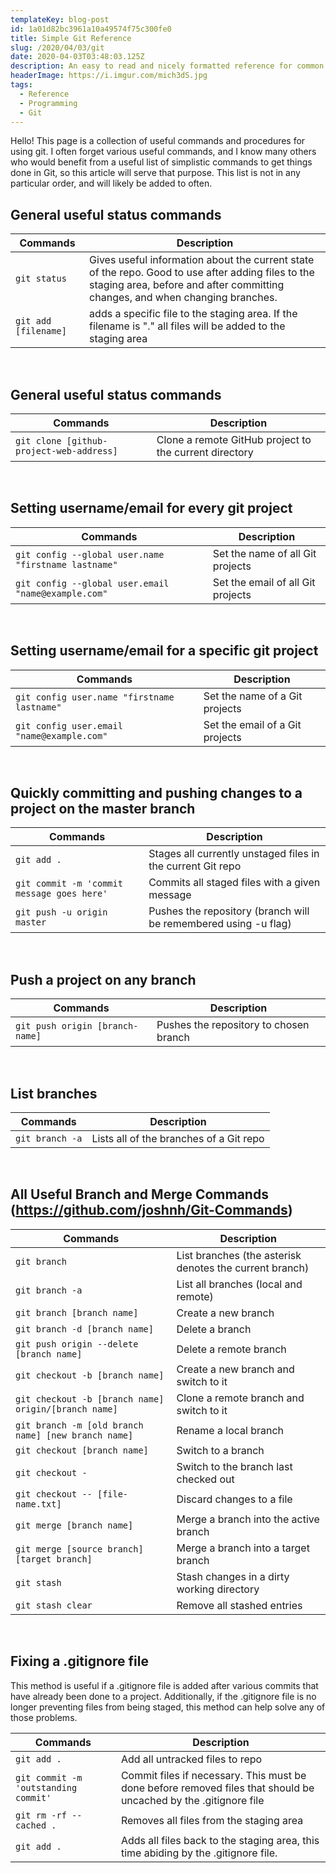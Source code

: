 ```yaml
---
templateKey: blog-post
id: 1a01d82bc3961a10a49574f75c300fe0
title: Simple Git Reference
slug: /2020/04/03/git
date: 2020-04-03T03:48:03.125Z
description: An easy to read and nicely formatted reference for common Git tasks.
headerImage: https://i.imgur.com/mich3dS.jpg
tags:
  - Reference
  - Programming
  - Git
---
```


Hello! This page is a collection of useful commands and procedures for using git. I often forget various useful commands, and I know many others who would benefit from a useful list of simplistic commands to get things done in Git, so this article will serve that purpose. This list is not in any particular order, and will likely be added to often.

## General useful status commands  

Commands | Description
--- | ---
`git status` | Gives useful information about the current state of the repo. Good to use after adding files to the staging area, before and after committing changes, and when changing branches.
`git add [filename]` | adds a specific file to the staging area. If the filename is "." all files will be added to the staging area
<br>

## General useful status commands  

Commands | Description
--- | ---
`git clone [github-project-web-address]` | Clone a remote GitHub project to the current directory  
<br>

## Setting username/email for every git project

Commands | Description
--- | ---
`git config --global user.name "firstname lastname"` | Set the name of all Git projects
`git config --global user.email "name@example.com"` | Set the email of all Git projects  
<br>

## Setting username/email for a specific git project


Commands | Description
--- | ---
`git config user.name "firstname lastname"` | Set the name of a Git projects
`git config user.email "name@example.com"` | Set the email of a Git projects  
<br>

## Quickly committing and pushing changes to a project on the master branch


Commands | Description
--- | ---
`git add .` | Stages all currently unstaged files in the current Git repo
`git commit -m 'commit message goes here'` | Commits all staged files with a given message
`git push -u origin master` | Pushes the repository (branch will be remembered using -u flag)  
<br>

## Push a project on any branch

Commands | Description
--- | ---
`git push origin [branch-name]` | Pushes the repository to chosen branch  
<br>

## List branches

Commands | Description
--- | ---
`git branch -a` | Lists all of the branches of a Git repo  
<br>

## All Useful Branch and Merge Commands (https://github.com/joshnh/Git-Commands)

Commands | Description
--- | ---
`git branch` | List branches (the asterisk denotes the current branch)
`git branch -a` | List all branches (local and remote)
`git branch [branch name]` | Create a new branch
`git branch -d [branch name]` | Delete a branch
`git push origin --delete [branch name]` | Delete a remote branch
`git checkout -b [branch name]` | Create a new branch and switch to it
`git checkout -b [branch name] origin/[branch name]` | Clone a remote branch and switch to it
`git branch -m [old branch name] [new branch name]` | Rename a local branch
`git checkout [branch name]` | Switch to a branch
`git checkout -` | Switch to the branch last checked out
`git checkout -- [file-name.txt]` | Discard changes to a file
`git merge [branch name]` | Merge a branch into the active branch
`git merge [source branch] [target branch]` | Merge a branch into a target branch
`git stash` | Stash changes in a dirty working directory
`git stash clear` | Remove all stashed entries  
<br>

## Fixing a .gitignore file
This method is useful if a .gitignore file is added after various commits that have already been done to a project. Additionally, if the .gitignore file is no longer preventing files from being staged, this method can help solve any of those problems.  

Commands | Description
--- | ---
`git add .` | Add all untracked files to repo
`git commit -m 'outstanding commit'` | Commit files if necessary. This must be done before removed files that should be uncached by the .gitignore file
`git rm -rf --cached .` | Removes all files from the staging area
`git add .` | Adds all files back to the staging area, this time abiding by the .gitignore file.  